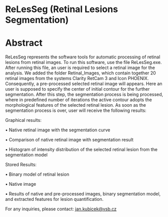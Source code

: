 # ReLesSeg (Retinal Lesions Segmentation)
# Abstract
ReLesSeg represents the software tools for automatic processing of retinal lesions from retinal images. To run this software, use the file ReLesSeg.exe. After running this file, an user is required to select a retinal image for the analysis. We added the folder Retinal_Images, which contain together 20 retinal images from the systems Clarity RetCam 3 and Icon PHOENIX. Consequently, a pre-processed selected retinal image will appears. Here an user is supposed to specify the center of initial contour for the further segmentation. After this step, the segmentation process is being processed, where in predefined number of iterations the active contour adopts the morphological features of the selected retinal lesion. As soon as the segmentation process is over, user will receive the following results:

Graphical results:

•    Native retinal image with the segmentation curve

•    Comparison of native retinal image with segmentation result

•    Histogram of intensity distribution of the selected retinal lesion from the segmentation model


Stored Results:

•    Binary model of retinal lesion

•    Native image

•    Results of native and pre-processed images, binary segmentation model, and extracted features for lesion quantification.


For any inquiries, please contact: jan.kubicek@vsb.cz
